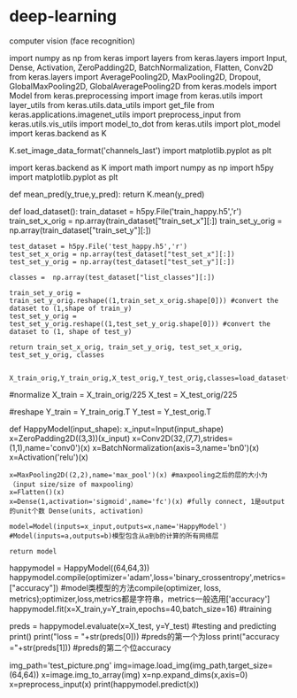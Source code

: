 # deep-learning
computer vision (face recognition)


import numpy as np
from keras import layers
from keras.layers import Input, Dense, Activation, ZeroPadding2D, BatchNormalization, Flatten, Conv2D
from keras.layers import AveragePooling2D, MaxPooling2D, Dropout, GlobalMaxPooling2D, GlobalAveragePooling2D
from keras.models import Model
from keras.preprocessing import image
from keras.utils import layer_utils
from keras.utils.data_utils import get_file
from keras.applications.imagenet_utils import preprocess_input
from keras.utils.vis_utils import model_to_dot
from keras.utils import plot_model
import keras.backend as K


K.set_image_data_format('channels_last')
import matplotlib.pyplot as plt


import keras.backend as K
import math
import numpy as np
import h5py
import matplotlib.pyplot as plt

def mean_pred(y_true,y_pred):
    return K.mean(y_pred)

def load_dataset():
    train_dataset = h5py.File('train_happy.h5','r')
    train_set_x_orig =  np.array(train_dataset["train_set_x"][:])
    train_set_y_orig = np.array(train_dataset["train_set_y"][:])
    
    test_dataset = h5py.File('test_happy.h5','r')
    test_set_x_orig = np.array(test_dataset["test_set_x"][:])
    test_set_y_orig = np.array(test_dataset["test_set_y"][:])
    
    classes =  np.array(test_dataset["list_classes"][:])
    
    train_set_y_orig = train_set_y_orig.reshape((1,train_set_x_orig.shape[0])) #convert the dataset to (1,shape of train_y)
    test_set_y_orig = test_set_y_orig.reshape((1,test_set_y_orig.shape[0])) #convert the dataset to (1, shape of test_y)
    
    return train_set_x_orig, train_set_y_orig, test_set_x_orig, test_set_y_orig, classes
    
    
    X_train_orig,Y_train_orig,X_test_orig,Y_test_orig,classes=load_dataset()

#normalize
X_train = X_train_orig/225
X_test = X_test_orig/225

#reshape
Y_train = Y_train_orig.T
Y_test = Y_test_orig.T

def HappyModel(input_shape):
    x_input=Input(input_shape)
    x=ZeroPadding2D((3,3))(x_input)
    x=Conv2D(32,(7,7),strides=(1,1),name='conv0')(x)
    x=BatchNormalization(axis=3,name='bn0')(x)
    x=Activation('relu')(x)
    
    x=MaxPooling2D((2,2),name='max_pool')(x) #maxpooling之后的层的大小为（input size/size of maxpooling）
    x=Flatten()(x)
    x=Dense(1,activation='sigmoid',name='fc')(x) #fully connect, 1是output的unit个数 Dense(units, activation)
    
    model=Model(inputs=x_input,outputs=x,name='HappyModel') #Model(inputs=a,outputs=b)模型包含从a到b的计算的所有网络层
    
    return model
                                        
happymodel = HappyModel((64,64,3))
happymodel.compile(optimizer='adam',loss='binary_crossentropy',metrics=["accuracy"])
#model类模型的方法compile(optimizer, loss, metrics);optimizer,loss,metrics都是字符串，metrics一般选用['accuracy']
happymodel.fit(x=X_train,y=Y_train,epochs=40,batch_size=16) #training

preds = happymodel.evaluate(x=X_test, y=Y_test) #testing and predicting
print()
print("loss = "+str(preds[0])) #preds的第一个为loss
print("accuracy ="+str(preds[1])) #preds的第二个位accuracy

img_path='test_picture.png'
img=image.load_img(img_path,target_size=(64,64))
x=image.img_to_array(img)
x=np.expand_dims(x,axis=0)
x=preprocess_input(x)
print(happymodel.predict(x))
